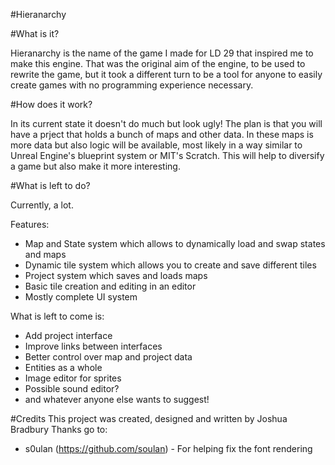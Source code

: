 #Hieranarchy

#What is it?

Hieranarchy is the name of the game I made for LD 29 that inspired me to make this engine. That was the original aim of the engine, to be used to rewrite the game, but it took a different turn to be a tool for anyone to easily create games with no programming experience necessary.

#How does it work?

In its current state it doesn't do much but look ugly! The plan is that you will have a prject that holds a bunch of maps and other data. In these maps is more data but also logic will be available, most likely in a way similar to Unreal Engine's blueprint system or MIT's Scratch. This will help to diversify a game but also make it more interesting.

#What is left to do?

Currently, a lot.

Features:
- Map and State system which allows to dynamically load and swap states and maps
- Dynamic tile system which allows you to create and save different tiles
- Project system which saves and loads maps
- Basic tile creation and editing in an editor
- Mostly complete UI system

What is left to come is:
- Add project interface
- Improve links between interfaces
- Better control over map and project data
- Entities as a whole
- Image editor for sprites
- Possible sound editor?
- and whatever anyone else wants to suggest!

#Credits
This project was created, designed and written by Joshua Bradbury
Thanks go to:
- s0ulan (https://github.com/soulan) - For helping fix the font rendering
